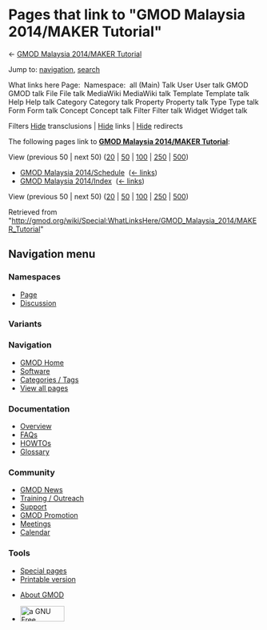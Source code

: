 <div id="mw-page-base" class="noprint">

</div>

<div id="mw-head-base" class="noprint">

</div>

<div id="content" class="mw-body" role="main">

<span id="top"></span>

<div id="mw-js-message" style="display:none;">

</div>



# <span dir="auto">Pages that link to "GMOD Malaysia 2014/MAKER Tutorial"</span>

<div id="bodyContent">

<div id="contentSub">

← [GMOD Malaysia 2014/MAKER
Tutorial](/wiki/GMOD_Malaysia_2014/MAKER_Tutorial "GMOD Malaysia 2014/MAKER Tutorial")

</div>

<div id="jump-to-nav" class="mw-jump">

Jump to: [navigation](#mw-navigation), [search](#p-search)

</div>

<div id="mw-content-text">

What links here Page:  Namespace:  all (Main) Talk User User talk GMOD
GMOD talk File File talk MediaWiki MediaWiki talk Template Template talk
Help Help talk Category Category talk Property Property talk Type Type
talk Form Form talk Concept Concept talk Filter Filter talk Widget
Widget talk

Filters
[Hide](/mediawiki/index.php?title=Special:WhatLinksHere/GMOD_Malaysia_2014/MAKER_Tutorial&hidetrans=1 "Special:WhatLinksHere/GMOD Malaysia 2014/MAKER Tutorial")
transclusions \|
[Hide](/mediawiki/index.php?title=Special:WhatLinksHere/GMOD_Malaysia_2014/MAKER_Tutorial&hidelinks=1 "Special:WhatLinksHere/GMOD Malaysia 2014/MAKER Tutorial")
links \|
[Hide](/mediawiki/index.php?title=Special:WhatLinksHere/GMOD_Malaysia_2014/MAKER_Tutorial&hideredirs=1 "Special:WhatLinksHere/GMOD Malaysia 2014/MAKER Tutorial")
redirects

The following pages link to **[GMOD Malaysia 2014/MAKER
Tutorial](/wiki/GMOD_Malaysia_2014/MAKER_Tutorial "GMOD Malaysia 2014/MAKER Tutorial")**:

View (previous 50 \| next 50)
([20](/mediawiki/index.php?title=Special:WhatLinksHere/GMOD_Malaysia_2014/MAKER_Tutorial&limit=20 "Special:WhatLinksHere/GMOD Malaysia 2014/MAKER Tutorial")
\|
[50](/mediawiki/index.php?title=Special:WhatLinksHere/GMOD_Malaysia_2014/MAKER_Tutorial&limit=50 "Special:WhatLinksHere/GMOD Malaysia 2014/MAKER Tutorial")
\|
[100](/mediawiki/index.php?title=Special:WhatLinksHere/GMOD_Malaysia_2014/MAKER_Tutorial&limit=100 "Special:WhatLinksHere/GMOD Malaysia 2014/MAKER Tutorial")
\|
[250](/mediawiki/index.php?title=Special:WhatLinksHere/GMOD_Malaysia_2014/MAKER_Tutorial&limit=250 "Special:WhatLinksHere/GMOD Malaysia 2014/MAKER Tutorial")
\|
[500](/mediawiki/index.php?title=Special:WhatLinksHere/GMOD_Malaysia_2014/MAKER_Tutorial&limit=500 "Special:WhatLinksHere/GMOD Malaysia 2014/MAKER Tutorial"))

- [GMOD Malaysia
  2014/Schedule](/wiki/GMOD_Malaysia_2014/Schedule "GMOD Malaysia 2014/Schedule")
  ‎ <span class="mw-whatlinkshere-tools">([←
  links](/mediawiki/index.php?title=Special:WhatLinksHere&target=GMOD+Malaysia+2014%2FSchedule "Special:WhatLinksHere"))</span>
- [GMOD Malaysia
  2014/Index](/wiki/GMOD_Malaysia_2014/Index "GMOD Malaysia 2014/Index")
  ‎ <span class="mw-whatlinkshere-tools">([←
  links](/mediawiki/index.php?title=Special:WhatLinksHere&target=GMOD+Malaysia+2014%2FIndex "Special:WhatLinksHere"))</span>

View (previous 50 \| next 50)
([20](/mediawiki/index.php?title=Special:WhatLinksHere/GMOD_Malaysia_2014/MAKER_Tutorial&limit=20 "Special:WhatLinksHere/GMOD Malaysia 2014/MAKER Tutorial")
\|
[50](/mediawiki/index.php?title=Special:WhatLinksHere/GMOD_Malaysia_2014/MAKER_Tutorial&limit=50 "Special:WhatLinksHere/GMOD Malaysia 2014/MAKER Tutorial")
\|
[100](/mediawiki/index.php?title=Special:WhatLinksHere/GMOD_Malaysia_2014/MAKER_Tutorial&limit=100 "Special:WhatLinksHere/GMOD Malaysia 2014/MAKER Tutorial")
\|
[250](/mediawiki/index.php?title=Special:WhatLinksHere/GMOD_Malaysia_2014/MAKER_Tutorial&limit=250 "Special:WhatLinksHere/GMOD Malaysia 2014/MAKER Tutorial")
\|
[500](/mediawiki/index.php?title=Special:WhatLinksHere/GMOD_Malaysia_2014/MAKER_Tutorial&limit=500 "Special:WhatLinksHere/GMOD Malaysia 2014/MAKER Tutorial"))

</div>

<div class="printfooter">

Retrieved from
"<http://gmod.org/wiki/Special:WhatLinksHere/GMOD_Malaysia_2014/MAKER_Tutorial>"

</div>

<div id="catlinks" class="catlinks catlinks-allhidden">

</div>

<div class="visualClear">

</div>

</div>

</div>

<div id="mw-navigation">

## Navigation menu

<div id="mw-head">



<div id="left-navigation">

<div id="p-namespaces" class="vectorTabs" role="navigation"
aria-labelledby="p-namespaces-label">

### Namespaces

- <span id="ca-nstab-main"><a href="/wiki/GMOD_Malaysia_2014/MAKER_Tutorial" accesskey="c"
  title="View the content page [c]">Page</a></span>
- <span id="ca-talk"><a
  href="/mediawiki/index.php?title=Talk:GMOD_Malaysia_2014/MAKER_Tutorial&amp;action=edit&amp;redlink=1"
  accesskey="t"
  title="Discussion about the content page [t]">Discussion</a></span>

</div>

<div id="p-variants" class="vectorMenu emptyPortlet" role="navigation"
aria-labelledby="p-variants-label">

### 

### Variants[](#)

<div class="menu">

</div>

</div>

</div>

<div id="right-navigation">





</div>



</div>

</div>

</div>

<div id="mw-panel">

<div id="p-logo" role="banner">

<a href="/wiki/Main_Page"
style="background-image: url(http://gmod.org/images/GMOD-cogs.png);"
title="Visit the main page"></a>

</div>

<div id="p-Navigation" class="portal" role="navigation"
aria-labelledby="p-Navigation-label">

### Navigation

<div class="body">

- <span id="n-GMOD-Home">[GMOD Home](/wiki/Main_Page)</span>
- <span id="n-Software">[Software](/wiki/GMOD_Components)</span>
- <span id="n-Categories-.2F-Tags">[Categories /
  Tags](/wiki/Categories)</span>
- <span id="n-View-all-pages">[View all
  pages](/wiki/Special:AllPages)</span>

</div>

</div>

<div id="p-Documentation" class="portal" role="navigation"
aria-labelledby="p-Documentation-label">

### Documentation

<div class="body">

- <span id="n-Overview">[Overview](/wiki/Overview)</span>
- <span id="n-FAQs">[FAQs](/wiki/Category:FAQ)</span>
- <span id="n-HOWTOs">[HOWTOs](/wiki/Category:HOWTO)</span>
- <span id="n-Glossary">[Glossary](/wiki/Glossary)</span>

</div>

</div>

<div id="p-Community" class="portal" role="navigation"
aria-labelledby="p-Community-label">

### Community

<div class="body">

- <span id="n-GMOD-News">[GMOD News](/wiki/GMOD_News)</span>
- <span id="n-Training-.2F-Outreach">[Training /
  Outreach](/wiki/Training_and_Outreach)</span>
- <span id="n-Support">[Support](/wiki/Support)</span>
- <span id="n-GMOD-Promotion">[GMOD
  Promotion](/wiki/GMOD_Promotion)</span>
- <span id="n-Meetings">[Meetings](/wiki/Meetings)</span>
- <span id="n-Calendar">[Calendar](/wiki/Calendar)</span>

</div>

</div>

<div id="p-tb" class="portal" role="navigation"
aria-labelledby="p-tb-label">

### Tools

<div class="body">

- <span id="t-specialpages"><a href="/wiki/Special:SpecialPages" accesskey="q"
  title="A list of all special pages [q]">Special pages</a></span>
- <span id="t-print"><a
  href="/mediawiki/index.php?title=Special:WhatLinksHere/GMOD_Malaysia_2014/MAKER_Tutorial&amp;printable=yes"
  rel="alternate" accesskey="p"
  title="Printable version of this page [p]">Printable version</a></span>

</div>

</div>

</div>

</div>

<div id="footer" role="contentinfo">

- <span id="footer-places-about">[About
  GMOD](/wiki/GMOD:About "GMOD:About")</span>

<!-- -->

- <span id="footer-copyrightico">[<img src="http://www.gnu.org/graphics/gfdl-logo-small.png" width="88"
  height="31" alt="a GNU Free Documentation License" />](http://www.gnu.org/licenses/fdl-1.3.html)</span>


<div style="clear:both">

</div>

</div>
